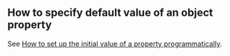 How to specify default value of an object property
--------------------------------------------------

See [How to set up the initial value of a property programmatically](../how-tos2/how-to-07-010-How-to-set-up-the-initial-value-of-a-property-programmatically.html).


